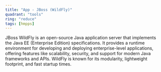 ```yaml
---
title: "App - JBoss (WildFly)"
quadrant: "tools"
ring: "reduce"
tags: [hmpps]
---
```


JBoss WildFly is an open-source Java application server that implements the Java EE (Enterprise Edition) specifications. It provides a runtime environment for developing and deploying enterprise-level applications, offering features like scalability, security, and support for modern Java frameworks and APIs. WildFly is known for its modularity, lightweight footprint, and fast startup times.
